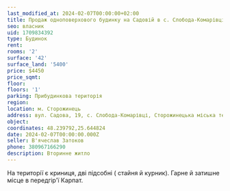 ```yaml
---
last_modified_at: 2024-02-07T00:00:00+02:00
title: Продаж одноповерхового будинку на Садовій в с. Слобода-Комарівці
seo: власник
uid: 1709834392
type: Будинок
rent:
rooms: '2'
surface: '42'
surface_land: '5400'
price: $4450
price_sqmt:
floor:
floors: '1'
parking: Прибудинкова територія
region:
location: м. Сторожинець
address: вул. Садова, 19, с. Слобода-Комарівці, Сторожинецька міська територіальна громада
object:
coordinates: 48.239792,25.644824
date: 2024-02-07T00:00:00.000Z
seller: В'ячеслав Затоков
phone: 380967166290
description: Вторинне житло
---
```


На території є криниця, дві підсобні ( стайня й курник). Гарне й затишне місце в передгір'ї Карпат.
